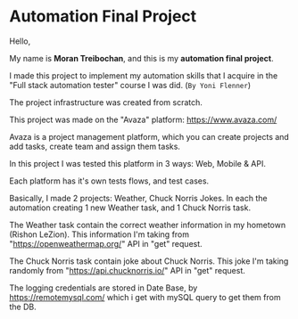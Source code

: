 # Automation Final Project
Hello,

My name is **Moran Treibochan**, and this is my **automation final  project**.

I made this project to implement my automation skills that I acquire in the "Full stack automation tester" course I was did. (`By Yoni Flenner`)

The project infrastructure was created from scratch.

This project was made on the "Avaza" platform: https://www.avaza.com/

Avaza is a project management platform, which you can create projects and add tasks, create team and assign them tasks.

In this project I was tested this platform in 3 ways: Web, Mobile & API.

Each platform has it's own tests flows, and test cases.

Basically, I made 2 projects: Weather, Chuck Norris Jokes.
In each the automation creating 1 new Weather task, and 1 Chuck Norris task.

The Weather task contain the correct weather information in my hometown (Rishon LeZion).
This information I'm taking from "https://openweathermap.org/" API in "get" request.

The Chuck Norris task contain joke about Chuck Norris.
This joke I'm taking randomly from "https://api.chucknorris.io/" API in "get" request.

The logging credentials are stored in Date Base, by https://remotemysql.com/
which i get with mySQL query to get them from the DB.

